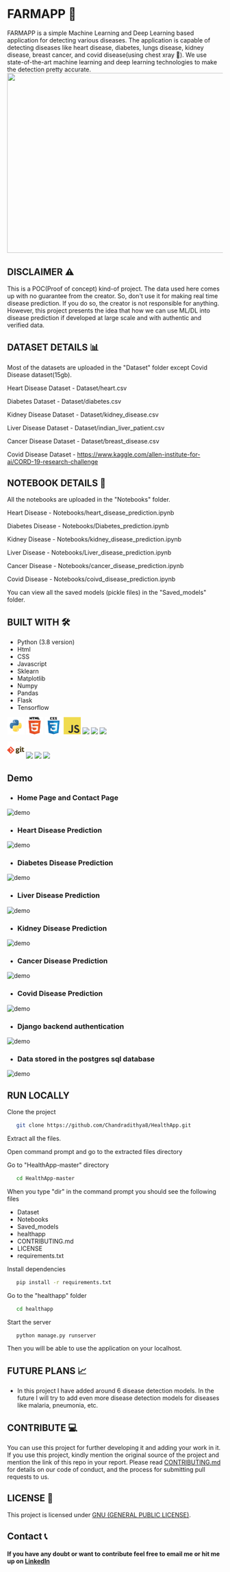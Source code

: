 
# FARMAPP 🌴

FARMAPP is a simple Machine Learning and Deep Learning based application for detecting various diseases. The application is capable of detecting diseases like heart disease, diabetes, lungs disease, kidney disease, breast cancer, and covid disease(using chest xray 💪). We use state-of-the-art machine learning and deep learning technologies to make the detection pretty accurate.
<br>
<img src="https://images.unsplash.com/photo-1530836369250-ef72a3f5cda8?ixid=MnwxMjA3fDB8MHxzZWFyY2h8N3x8ZmFybWluZ3xlbnwwfHwwfHw%3D&ixlib=rb-1.2.1&auto=format&fit=crop&w=500&q=60" width="1000" height="420" />

## DISCLAIMER ⚠️

This is a POC(Proof of concept) kind-of project. The data used here comes up with no guarantee from the creator. So, don't use it for making real time disease prediction. If you do so, the creator is not responsible for anything. However, this project presents the idea that how we can use ML/DL into disease prediction if developed at large scale and with authentic and verified data.
## DATASET DETAILS  📊

Most of the datasets are uploaded in the "Dataset" folder except Covid Disease dataset(15gb).

Heart Disease Dataset - Dataset/heart.csv

Diabetes Dataset - Dataset/diabetes.csv

Kidney Disease Dataset - Dataset/kidney_disease.csv

Liver Disease Dataset - Dataset/indian_liver_patient.csv

Cancer Disease Dataset - Dataset/breast_disease.csv

Covid Disease Dataset - https://www.kaggle.com/allen-institute-for-ai/CORD-19-research-challenge


## NOTEBOOK DETAILS 📓

All the notebooks are uploaded in the "Notebooks" folder.

Heart Disease  - Notebooks/heart_disease_prediction.ipynb

Diabetes Disease - Notebooks/Diabetes_prediction.ipynb

Kidney Disease  - Notebooks/kidney_disease_prediction.ipynb

Liver Disease  - Notebooks/Liver_disease_prediction.ipynb

Cancer Disease  - Notebooks/cancer_disease_prediction.ipynb

Covid Disease  - Notebooks/coivd_disease_prediction.ipynb

You can view all the saved models (pickle files) in the "Saved_models" folder.
  



    

## BUILT WITH 🛠️

- Python (3.8 version)
- Html
- CSS
- Javascript
- Sklearn
- Matplotlib
- Numpy
- Pandas
- Flask
- Tensorflow

<code><img height="40" src="https://raw.githubusercontent.com/github/explore/80688e429a7d4ef2fca1e82350fe8e3517d3494d/topics/python/python.png"></code>
<code><img height="40" src="https://raw.githubusercontent.com/github/explore/80688e429a7d4ef2fca1e82350fe8e3517d3494d/topics/html/html.png"></code>
<code><img height="40" src="https://raw.githubusercontent.com/github/explore/80688e429a7d4ef2fca1e82350fe8e3517d3494d/topics/css/css.png"></code>
<code><img height="40" src="https://raw.githubusercontent.com/github/explore/80688e429a7d4ef2fca1e82350fe8e3517d3494d/topics/javascript/javascript.png"></code>
<code><img height="40" src="https://upload.wikimedia.org/wikipedia/commons/thumb/0/05/Scikit_learn_logo_small.svg/1280px-Scikit_learn_logo_small.svg.png"></code>
<code><img height="40" src="https://matplotlib.org/_static/logo2.svg"></code>
<code><img height="40" src="https://raw.githubusercontent.com/numpy/numpy/7e7f4adab814b223f7f917369a72757cd28b10cb/branding/icons/numpylogo.svg"></code>

<code><img height="40" src="https://raw.githubusercontent.com/github/explore/80688e429a7d4ef2fca1e82350fe8e3517d3494d/topics/git/git.png"></code>
<code><img height="40" src="https://raw.githubusercontent.com/pandas-dev/pandas/761bceb77d44aa63b71dda43ca46e8fd4b9d7422/web/pandas/static/img/pandas.svg"></code>
<code><img height="40" src="https://camo.githubusercontent.com/7a2734e80665365877c7beb46fed7ccf745760540607f9e7cb50219f011d7cb5/68747470733a2f2f73796d626f6c732e67657476656374612e636f6d2f7374656e63696c5f38302f35365f666c61736b2e336137396235613035362e6a7067"></code>
<code><img height="40" src="https://d20vrrgs8k4bvw.cloudfront.net/images/courses/logos/logo-color-tensorflow.png"></code>




## Demo

- ### Home Page and Contact Page
![demo](https://media.giphy.com/media/4EXBpKiQDWomWcl85n/giphy.gif)

- ### Heart Disease Prediction
![demo](https://media.giphy.com/media/pvjVMNp6ioqJpBnSgm/giphy.gif)

- ### Diabetes Disease Prediction
![demo](https://media.giphy.com/media/ha7TduSZte20jlq4HV/giphy.gif)

- ### Liver Disease Prediction
![demo](https://media.giphy.com/media/gaZ1A9tMcSRuvR0akI/giphy.gif)

- ### Kidney Disease Prediction
![demo](https://media.giphy.com/media/XHz6uIcr3U9QJUCamY/giphy.gif)

- ### Cancer Disease Prediction
![demo](https://media.giphy.com/media/ZbLEmLkRWRmBeRK0jn/giphy.gif)

- ### Covid Disease Prediction
![demo](https://media.giphy.com/media/kunfjysIzOQTX2upJj/giphy.gif)

- ### Django backend authentication
![demo](https://media.giphy.com/media/RbDRZZuXmRg3gyZBuB/giphy.gif)

- ### Data stored in the postgres sql database
![demo](https://media.giphy.com/media/7ZLJtpXuqijDKD2laB/giphy.gif)

## RUN LOCALLY

Clone the project

```bash
   git clone https://github.com/Chandradithya8/HealthApp.git
```
Extract all the files. 

Open command prompt and go to the extracted files directory

Go to "HealthApp-master" directory

```bash
   cd HealthApp-master
```
When you type "dir" in the command prompt you should see the following files

- Dataset
- Notebooks
- Saved_models
- healthapp
- CONTRIBUTING.md
- LICENSE
- requirements.txt
 

Install dependencies

```bash
   pip install -r requirements.txt
```

Go to the "healthapp" folder

```bash
   cd healthapp
```

Start the server
```bash
   python manage.py runserver
```
Then you will be able to use the application on your localhost.

## FUTURE PLANS 📈

- In this project I have added around 6 disease detection models. In the future I will try to add even more disease detection models for diseases like malaria, pneumonia, etc.




## CONTRIBUTE 💻
You can use this project for further developing it and adding your work in it. If you use this project, kindly mention the original source of the project and mention the link of this repo in your report.
Please read [CONTRIBUTING.md](https://github.com/Chandradithya8/HealthApp/blob/master/CONTRIBUTING.md) for details on our code of conduct, and the process for submitting pull requests to us.


## LICENSE 📝
This project is licensed under [GNU (GENERAL PUBLIC LICENSE)](https://github.com/Chandradithya8/HealthApp/blob/master/LICENSE).

## Contact 📞

#### If you have any doubt or want to contribute feel free to email me or hit me up on [LinkedIn](https://www.linkedin.com/in/chandradithya-k-g-2123591a6/)

